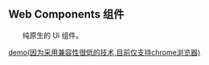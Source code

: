 ## Web Components 组件

&emsp;&emsp;纯原生的 Ui 组件。

[demo(因为采用兼容性很低的技术,目前仅支持chrome浏览器)](http://gsea.top/web-components/packages/)
